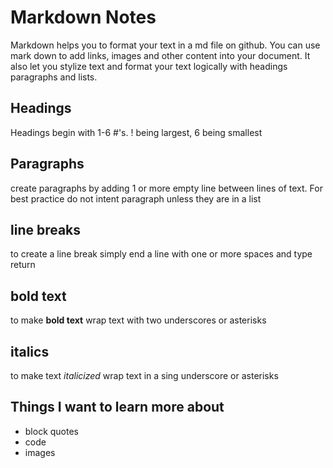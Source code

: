 # Markdown Notes

Markdown helps you to format your text in a md file on github. You can use mark down to add links, images and other content into your document. It also let you stylize text and format your text logically with headings paragraphs and lists.

## Headings

Headings begin with 1-6 #'s. ! being largest, 6 being smallest

## Paragraphs

create paragraphs by adding 1 or more empty line between lines of text. For best practice do not intent paragraph unless they are in a list

## line breaks 

to create a line break simply end a line with one or more spaces and type return

## bold text

to make __bold text__ wrap text with two underscores or asterisks

## italics

to make text *italicized* wrap text in a sing underscore or asterisks

## Things I want to learn more about
* block quotes
* code 
* images
